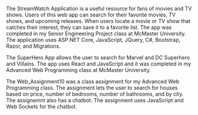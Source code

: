 The StreamWatch Application is a useful resource for fans of movies and TV shows. Users of this web app can search for their favorite movies, TV shows, and upcoming releases. When users locate a movie or
TV show that catches their interest, they can save it to a favorite list. The app was completed in my Senior Engineering Project class at McMaster University. The application uses ASP.NET Core, JavaScript, JQuery, C#, Bootstrap, Razor, and Migrations.

The SuperHero App allows the user to search for Marvel and DC Superhero and Villains. The app uses React and JavaScript and it was completed in my Advanced Web Programming class at McMaster University.

The Web_Assignment10 was a class assignment for my Advanced Web Programming class. The assignment lets the user to search for houses based on price, number of bedrooms, number of bathrooms, and by city.
The assignemnt also has a chatbot. The assignment uses JavaScript and Web Sockets for the chatbot.
